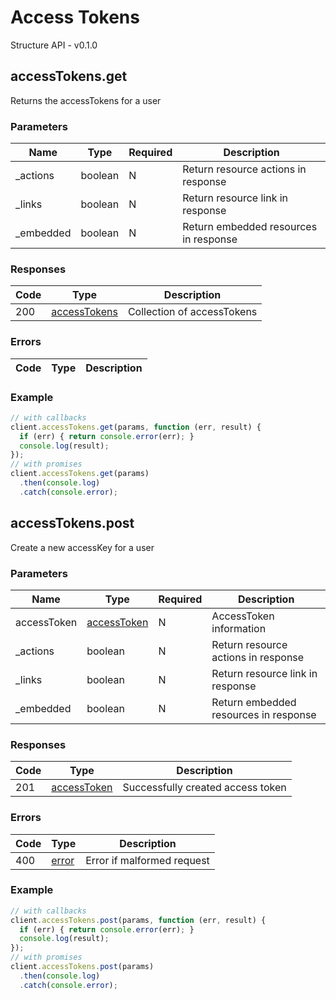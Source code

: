 # Access Tokens
Structure API - v0.1.0

## accessTokens.get
Returns the accessTokens for a user



### Parameters
| Name | Type | Required | Description |
| ---- | ---- | -------- | ----------- |
| _actions | boolean | N | Return resource actions in response |
| _links | boolean | N | Return resource link in response |
| _embedded | boolean | N | Return embedded resources in response |

### Responses
| Code | Type | Description |
| ---- | ---- | ----------- |
| 200 | [accessTokens](_schemas.md#accesstokens) | Collection of accessTokens |

### Errors
| Code | Type | Description |
| ---- | ---- | ----------- |

### Example
```javascript
// with callbacks
client.accessTokens.get(params, function (err, result) {
  if (err) { return console.error(err); }
  console.log(result);
});
// with promises
client.accessTokens.get(params)
  .then(console.log)
  .catch(console.error);
```
## accessTokens.post
Create a new accessKey for a user



### Parameters
| Name | Type | Required | Description |
| ---- | ---- | -------- | ----------- |
| accessToken | [accessToken](_schemas.md#accesstoken) | N | AccessToken information |
| _actions | boolean | N | Return resource actions in response |
| _links | boolean | N | Return resource link in response |
| _embedded | boolean | N | Return embedded resources in response |

### Responses
| Code | Type | Description |
| ---- | ---- | ----------- |
| 201 | [accessToken](_schemas.md#accesstoken) | Successfully created access token |

### Errors
| Code | Type | Description |
| ---- | ---- | ----------- |
| 400 | [error](_schemas.md#error) | Error if malformed request |

### Example
```javascript
// with callbacks
client.accessTokens.post(params, function (err, result) {
  if (err) { return console.error(err); }
  console.log(result);
});
// with promises
client.accessTokens.post(params)
  .then(console.log)
  .catch(console.error);
```
